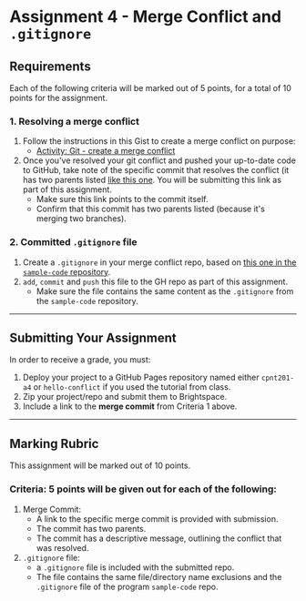 # Assignment 4 - Merge Conflict and `.gitignore`
## Requirements
Each of the following criteria will be marked out of 5 points, for a total of 10 points for the assignment.

### 1. Resolving a merge conflict
1. Follow the instructions in this Gist to create a merge conflict on purpose:
    - [Activity: Git - create a merge conflict](https://gist.github.com/acidtone/d8c2e285c9b25fcb7443a4f0f4e4b4e6)
2. Once you've resolved your git conflict and pushed your up-to-date code to GitHub, take note of the specific commit that resolves the conflict (it has two parents listed [like this one](https://github.com/sait-wbdv/hello-conflict/commit/ecd9a82931e63de43d979a2a957c868ab5e520e1). You will be submitting this link as part of this assignment.
    - Make sure this link points to the commit itself.
    - Confirm that this commit has two parents listed (because it's merging two branches).

### 2. Committed `.gitignore` file
1. Create a `.gitignore` in your merge conflict repo, based on [this one in the `sample-code` repository](https://github.com/sait-wbdv/sample-code/blob/master/.gitignore).
2. `add`, `commit` and `push` this file to the GH repo as part of this assignment.
    - Make sure the file contains the same content as the `.gitignore` from the `sample-code` repository.

---

## Submitting Your Assignment
In order to receive a grade, you must:
1. Deploy your project to a GitHub Pages repository named either `cpnt201-a4` or `hello-conflict` if you used the tutorial from class.
2. Zip your project/repo and submit them to Brightspace.
3. Include a link to the **merge commit** from Criteria 1 above.

---

## Marking Rubric
This assignment will be marked out of 10 points.

### Criteria: 5 points will be given out for each of the following:
1. Merge Commit:
    - A link to the specific merge commit is provided with submission.
    - The commit has two parents.
    - The commit has a descriptive message, outlining the conflict that was resolved.
2. `.gitignore` file: 
    - a `.gitignore` file is included with the submitted repo.
    - The file contains the same file/directory name exclusions and the `.gitignore` file of the program `sample-code` repo.


